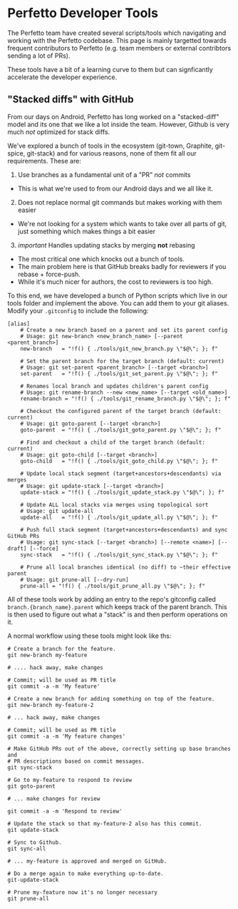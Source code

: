 # Perfetto Developer Tools

The Perfetto team have created several scripts/tools which navigating and
working with the Perfetto codebase. This page is mainly targetted towards
frequent contributors to Perfetto (e.g. team members or external contribtors
sending a lot of PRs).

These tools have a bit of a learning curve to them but can signficantly
accelerate the developer experience.

## "Stacked diffs" with GitHub

From our days on Android, Perfetto has long worked on a "stacked-diff" model and
its one that we like a lot inside the team. However, Github is very much _not_
optimized for stack diffs.

We've explored a bunch of tools in the ecosystem (git-town, Graphite, git-spice,
git-stack) and for various reasons, none of them fit all our requirements. These
are:

1. Use branches as a fundamental unit of a "PR" _not_ commits

- This is what we're used to from our Android days and we all like it.

2. Does not replace normal git commands but makes working with them easier

- We're not looking for a system which wants to take over all parts of git, just
  something which makes things a bit easier

3. _important_ Handles updating stacks by merging **not** rebasing

- The most critical one which knocks out a bunch of tools.
- The main problem here is that GitHub breaks badly for reviewers if you
  rebase + force-push.
- While it's much nicer for authors, the cost to reviewers is too high.

To this end, we have developed a bunch of Python scripts which live in our tools
folder and implement the above. You can add them to your git aliases. Modify
your `.gitconfig` to include the following:

```
[alias]
    # Create a new branch based on a parent and set its parent config
    # Usage: git new-branch <new_branch_name> [--parent <parent_branch>]
    new-branch   = "!f() { ./tools/git_new_branch.py \"$@\"; }; f"

    # Set the parent branch for the target branch (default: current)
    # Usage: git set-parent <parent_branch> [--target <branch>]
    set-parent   = "!f() { ./tools/git_set_parent.py \"$@\"; }; f"

    # Renames local branch and updates children's parent config
    # Usage: git rename-branch --new <new_name> [--target <old_name>]
    rename-branch = "!f() { ./tools/git_rename_branch.py \"$@\"; }; f"

    # Checkout the configured parent of the target branch (default: current)
    # Usage: git goto-parent [--target <branch>]
    goto-parent  = "!f() { ./tools/git_goto_parent.py \"$@\"; }; f"

    # Find and checkout a child of the target branch (default: current)
    # Usage: git goto-child [--target <branch>]
    goto-child   = "!f() { ./tools/git_goto_child.py \"$@\"; }; f"

    # Update local stack segment (target+ancestors+descendants) via merges
    # Usage: git update-stack [--target <branch>]
    update-stack = "!f() { ./tools/git_update_stack.py \"$@\"; }; f"

    # Update ALL local stacks via merges using topological sort
    # Usage: git update-all
    update-all   = "!f() { ./tools/git_update_all.py \"$@\"; }; f"

    # Push full stack segment (target+ancestors+descendants) and sync GitHub PRs
    # Usage: git sync-stack [--target <branch>] [--remote <name>] [--draft] [--force]
    sync-stack   = "!f() { ./tools/git_sync_stack.py \"$@\"; }; f"

    # Prune all local branches identical (no diff) to ~their effective parent
    # Usage: git prune-all [--dry-run]
    prune-all = "!f() { ./tools/git_prune_all.py \"$@\"; }; f"
```

All of these tools work by adding an entry to the repo's gitconfig called
`branch.{branch_name}.parent` which keeps track of the parent branch. This is
then used to figure out what a "stack" is and then perform operations on it.

A normal workflow using these tools might look like ths:

```
# Create a branch for the feature.
git new-branch my-feature

# .... hack away, make changes

# Commit; will be used as PR title
git commit -a -m 'My feature'

# Create a new branch for adding something on top of the feature.
git new-branch my-feature-2

# ... hack away, make changes

# Commit; will be used as PR title
git commit -a -m 'My feature changes'

# Make GitHub PRs out of the above, correctly setting up base branches and
# PR descriptions based on commit messages.
git sync-stack

# Go to my-feature to respond to review
git goto-parent

# ... make changes for review

git commit -a -m 'Respond to review'

# Update the stack so that my-feature-2 also has this commit.
git update-stack

# Sync to Github.
git sync-all

# ... my-feature is approved and merged on GitHub.

# Do a merge again to make everything up-to-date.
git-update-stack

# Prune my-feature now it's no longer necessary
git prune-all
```
